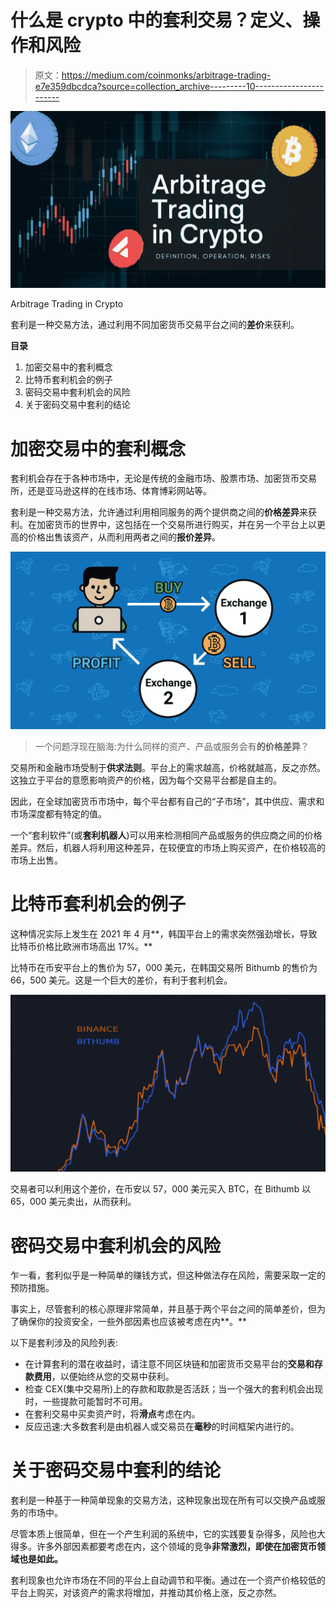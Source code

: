 # 什么是 crypto 中的套利交易？定义、操作和风险

> 原文：<https://medium.com/coinmonks/arbitrage-trading-e7e359dbcdca?source=collection_archive---------10----------------------->

![](img/344aeada8cc982d6c2ce15ccbd3a60b8.png)

Arbitrage Trading in Crypto

套利是一种交易方法，通过利用不同加密货币交易平台之间的**差价**来获利。

**目录**

1.  加密交易中的套利概念
2.  比特币套利机会的例子
3.  密码交易中套利机会的风险
4.  关于密码交易中套利的结论

# 加密交易中的套利概念

套利机会存在于各种市场中，无论是传统的金融市场、股票市场、加密货币交易所，还是亚马逊这样的在线市场、体育博彩网站等。

套利是一种交易方法，允许通过利用相同服务的两个提供商之间的**价格差异**来获利。在加密货币的世界中，这包括在一个交易所进行购买，并在另一个平台上以更高的价格出售该资产，从而利用两者之间的**报价差异**。

![](img/d13af7b839b25d05b993b46a70c1b0f0.png)

> 一个问题浮现在脑海:为什么同样的资产、产品或服务会有**的价格差异**？

交易所和金融市场受制于**供求法则**。平台上的需求越高，价格就越高，反之亦然。这独立于平台的意愿影响资产的价格，因为每个交易平台都是自主的。

因此，在全球加密货币市场中，每个平台都有自己的“子市场”，其中供应、需求和市场深度都有特定的值。

一个“套利软件”(或**套利机器人**)可以用来检测相同产品或服务的供应商之间的价格差异。然后，机器人将利用这种差异，在较便宜的市场上购买资产，在价格较高的市场上出售。

# 比特币套利机会的例子

这种情况实际上发生在 2021 年 4 月**，韩国平台上的需求突然强劲增长，导致比特币价格比欧洲市场高出 17%。**

比特币在币安平台上的售价为 57，000 美元，在韩国交易所 Bithumb 的售价为 66，500 美元。这是一个巨大的差价，有利于套利机会。

![](img/a8bc899e3ac935d5267de979f2e5753d.png)

交易者可以利用这个差价，在币安以 57，000 美元买入 BTC，在 Bithumb 以 65，000 美元卖出，从而获利。

# 密码交易中套利机会的风险

乍一看，套利似乎是一种简单的赚钱方式，但这种做法存在风险，需要采取一定的预防措施。

事实上，尽管套利的核心原理非常简单，并且基于两个平台之间的简单差价，但为了确保你的投资安全，一些外部因素也应该被考虑在内**。**

以下是套利涉及的风险列表:

*   在计算套利的潜在收益时，请注意不同区块链和加密货币交易平台的**交易和存款费用**，以便始终从您的交易中获利。
*   检查 CEX(集中交易所)上的存款和取款是否活跃；当一个强大的套利机会出现时，一些提款可能暂时不可用。
*   在套利交易中买卖资产时，将**滑点**考虑在内。
*   反应迅速:大多数套利是由机器人或交易员在**毫秒**的时间框架内进行的。

# 关于密码交易中套利的结论

套利是一种基于一种简单现象的交易方法，这种现象出现在所有可以交换产品或服务的市场中。

尽管本质上很简单，但在一个产生利润的系统中，它的实践要复杂得多，风险也大得多。许多外部因素都要考虑在内，这个领域的竞争**非常激烈，即使在加密货币领域也是如此。**

套利现象也允许市场在不同的平台上自动调节和平衡。通过在一个资产价格较低的平台上购买，对该资产的需求将增加，并推动其价格上涨，反之亦然。